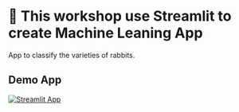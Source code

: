 # 🍑 This workshop use Streamlit to create Machine Leaning App


App to classify the varieties of rabbits.

## Demo App

[![Streamlit App](https://static.streamlit.io/badges/streamlit_badge_black_white.svg)](https://workshop-ml.streamlit.app/)


